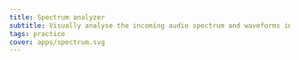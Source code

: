 ```yaml
---
title: Spectrum analyzer
subtitle: Visually analyse the incoming audio spectrum and waveforms in realtime
tags: practice
cover: apps/spectrum.svg
---
```


<client-only>
  <pitch-spectrum />
</client-only>